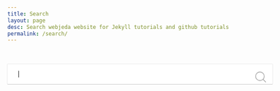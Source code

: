 ```yaml
---
title: Search
layout: page
desc: Search webjeda website for Jekyll tutorials and github tutorials from here. 
permalink: /search/
---
```



<!-- Html Elements for Search -->
<div id="search-container">
<svg id="i-search" viewBox="0 0 32 32" width="26" height="26" fill="none" stroke="currentcolor" stroke-linecap="round" stroke-linejoin="round" stroke-width="2"><circle cx="14" cy="14" r="12" /><path d="M23 23 L30 30"  /></svg>
<input type="text" id="search-input" placeholder="" autofocus>

<ul id="results-container"></ul>
</div>

<!-- Script pointing to search-script.js -->
<script src="{{site.baseurl}}/js/jekyll-search.min.js" type="text/javascript"></script>

<!-- Configuration -->
<script>
SimpleJekyllSearch({
  searchInput: document.getElementById('search-input'),
  resultsContainer: document.getElementById('results-container'),
  json: '{{site.baseurl}}/search.json'
})
</script>


<style>
    
#search-container {
        min-height: 600px;
        width: 600px;
        margin: 3em auto;
        position: relative;
    }

#i-search {
        position: absolute;
        z-index: 999;
        top: 21px;
        right: 14px;
        stroke: #aaa;
    } 
#result-container li{
        line-height: 2.2;
    }
input[type=text] {

    outline: none;
    padding: 15px 25px;
    margin: 5px 1px 3px 0px;
    border: none;
    width: 100%;
    border-radius: 1px;
    box-shadow: 0 1px 0px 0 rgba(0,0,0,0.16), 0 0 0 1px rgba(0,0,0,0.08);

}
    
input[type=text]:hover {
    outline: none;
    border: none;
    margin: 5px 1px 3px 0px;
    padding: 15px 25px;
    -webkit-transition: all 0.30s ease-in-out;
    -moz-transition: all 0.30s ease-in-out;
    -ms-transition: all 0.30s ease-in-out;
    -o-transition: all 0.30s ease-in-out;
     box-shadow: 0 2px 2px 0 rgba(0,0,0,0.16), 0 0 0 1px rgba(0,0,0,0.08);
}
    
input[type=text]:focus {
    box-shadow: 0 2px 2px 0 rgba(0,0,0,0.16), 0 0 0 1px rgba(0,0,0,0.08);
    margin: 5px 1px 3px 0px;
    padding: 15px 25px;
    border: none;
    outline: none;
        -webkit-transition: all 0.30s ease-in-out;
    -moz-transition: all 0.30s ease-in-out;
    -ms-transition: all 0.30s ease-in-out;
    -o-transition: all 0.30s ease-in-out;
}
    
@media screen and (max-width: 600px) {
    
    #search-container {
        width: 100%;
        margin: 1em auto;

    }
    input[type=text]{
            width: 100%;
            box-sizing: border-box;
    } 
 }
</style>
